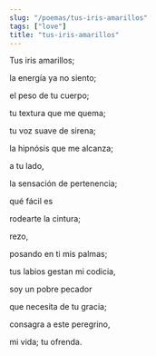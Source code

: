 ```yaml
---
slug: "/poemas/tus-iris-amarillos"
tags: ["love"]
title: "tus-iris-amarillos"
---
```

Tus iris amarillos;

la energía ya no siento;

el peso de tu cuerpo;

tu textura que me quema;

tu voz suave de sirena;

la hipnósis que me alcanza;

a tu lado,

la sensación de pertenencia;

qué fácil es

rodearte la cintura;

rezo,

posando en ti mis palmas;

tus labios gestan mi codicia,

soy un pobre pecador

que necesita de tu gracia;

consagra a este peregrino,

mi vida; tu ofrenda.